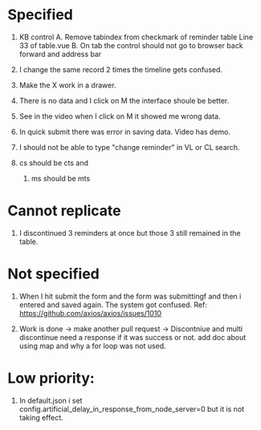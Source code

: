 # Specified

1. KB control
   A. Remove tabindex from checkmark of reminder table Line 33 of table.vue
   B. On tab the control should not go to browser back forward and address bar

2. I change the same record 2 times the timeline gets confused.

3. Make the X work in a drawer.

4. There is no data and I click on M the interface shoule be better.

5. See in the video when I click on M it showed me wrong data.

6. In quick submit there was error in saving data. Video has demo.

7. I should not be able to type "change reminder" in VL or CL search.

8. cs should be cts and

   1. ms should be mts

# Cannot replicate

1. I discontinued 3 reminders at once but those 3 still remained in the table.

# Not specified

1. When I hit submit the form and the form was submittingf and then i entered and saved again. The system got confused.
   Ref: https://github.com/axios/axios/issues/1010

2. Work is done -> make another pull request -> Discontniue and multi discontinue need a response if it was success or not.
   add doc about using map and why a for loop was not used.

# Low priority:

1. In default.json i set config.artificial_delay_in_response_from_node_server=0 but it is not taking effect.
